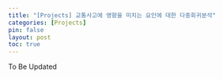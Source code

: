 ```yaml
---
title: "[Projects] 교통사고에 영향을 미치는 요인에 대한 다중회귀분석"
categories: [Projects]
pin: false
layout: post
toc: true
---
```

To Be Updated